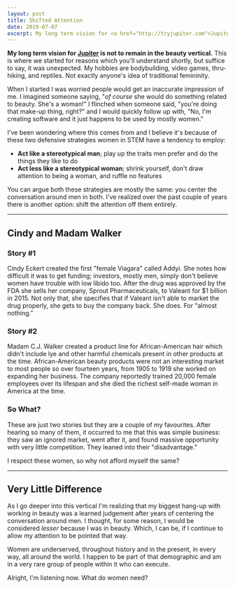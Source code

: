 ```yaml
---
layout: post
title: Shifted Attention
date: 2019-07-07
excerpt: My long term vision for <a href="http://tryjupiter.com">Jupiter</a> is not to remain in the beauty...
---
```


**My long term vision for <a href="http://tryjupiter.com">Jupiter</a> is not to remain in the beauty vertical.** This is where we started for reasons which you'll understand shortly, but suffice to say, it was unexpected. My hobbies are bodybuilding, video games, thru-hiking, and reptiles. Not exactly anyone's idea of traditional femininity.

When I started I was worried people would get an inaccurate impression of me. I imagined someone saying, "_of course_ she would do something related to beauty. She's a woman!" I flinched when someone said, "you're doing that make-up thing, right?" and I would quickly follow up with, "No, I'm creating software and it just happens to be used by mostly women."

I've been wondering where this comes from and I believe it's because of these two defensive strategies women in STEM have a tendency to employ:

- <b>Act like a stereotypical man</b>; play up the traits men prefer and do the things they like to do
- <b>Act less like a stereotypical woman</b>; shrink yourself, don't draw attention to being a woman, and ruffle no features

You can argue both these strategies are mostly the same: you center the conversation around men in both. I've realized over the past couple of years there is another option: shift the attention off them entirely.

<hr class="--small" />

## Cindy and Madam Walker

### Story #1

Cindy Eckert created the first "female Viagara" called Addyi. She notes how difficult it was to get funding; investors, mostly men, simply don't believe women have trouble with low libido too. After the drug was approved by the FDA she sells her company, Sprout Pharmaceuticals, to Valeant for $1 billion in 2015. Not only that, she specifies that if Valeant isn't able to market the drug properly, she gets to buy the company back. She does. For "almost nothing."

### Story #2

Madam C.J. Walker created a product line for African-American hair which didn't include lye and other harmful chemicals present in other products at the time. African-American beauty products were not an interesting market to most people so over fourteen years, from 1905 to 1919 she worked on expanding her business. The company reportedly trained 20,000 female employees over its lifespan and she died the richest self-made woman in America at the time.

### So What?

These are just two stories but they are a couple of my favourites. After hearing so many of them, it occurred to me that this was simple business: they saw an ignored market, went after it, and found massive opportunity with very little competition. They leaned into their "disadvantage."

I respect these women, so why not afford myself the same?

<hr class="--small" />

## Very Little Difference

As I go deeper into this vertical I'm realizing that my biggest hang-up with working in beauty was a learned judgement after years of centering the conversation around men. I thought, for some reason, I would be considered _lesser_ because I was in beauty. Which, I can be, if I continue to allow my attention to be pointed that way.

Women are underserved, throughout history and in the present, in every way, all around the world. I happen to be part of that demographic and am in a very rare group of people within it who can execute.

Alright, I'm listening now. What do women need?